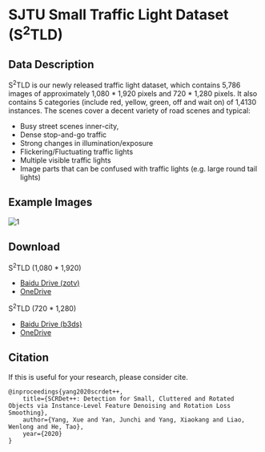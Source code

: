 # SJTU Small Traffic Light Dataset (S<sup>2</sup>TLD)     

## Data Description
S<sup>2</sup>TLD is our newly released traffic light dataset, which contains 5,786 images of approximately 1,080 * 1,920 pixels and 720 * 1,280 pixels. It also contains 5 categories (include red, yellow, green, off and wait on) of 1,4130 instances. 
The scenes cover a decent variety of road scenes and typical:
* Busy street scenes inner-city, 
* Dense stop-and-go traffic
* Strong changes in illumination/exposure
* Flickering/Fluctuating traffic lights
* Multiple visible traffic lights
* Image parts that can be confused with traffic lights (e.g. large round tail lights)

## Example Images
![1](S2TLD.png)

## Download
S<sup>2</sup>TLD (1,080 * 1,920)      
* [Baidu Drive (zotv)](https://pan.baidu.com/s/1pUSu_f_AWp1Kww3D3koh3g)        
* [OneDrive](https://1drv.ms/u/s!Akhz5L4oxpUGiX2BR8RRl4B-XJ4I?e=GlYMWJ)  

S<sup>2</sup>TLD (720 * 1,280)
* [Baidu Drive (b3ds)](https://pan.baidu.com/s/1tIIPY2jvwaxdb1Gas6ThKw)   
* [OneDrive](https://1drv.ms/u/s!Akhz5L4oxpUGiX2BR8RRl4B-XJ4I?e=33mFo0) 

## Citation

If this is useful for your research, please consider cite.

```
@inproceedings{yang2020scrdet++,
    title={SCRDet++: Detection for Small, Cluttered and Rotated Objects via Instance-Level Feature Denoising and Rotation Loss Smoothing},
    author={Yang, Xue and Yan, Junchi and Yang, Xiaokang and Liao, Wenlong and He, Tao},
    year={2020}
}
```